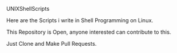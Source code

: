 ﻿UNIXShellScripts

Here are the Scripts i write in Shell Programming on Linux.

This Repository is Open, anyone interested can contribute to this.

Just Clone and Make Pull Requests.
